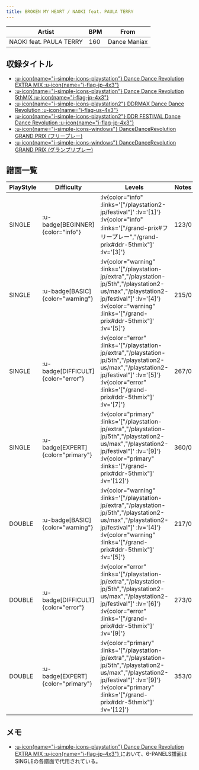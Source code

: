 ```yaml
---
title: BROKEN MY HEART / NAOKI feat. PAULA TERRY
---
```


|Artist|BPM|From|
|------|---|----|
|NAOKI feat. PAULA TERRY|160|Dance Maniax|

## 収録タイトル

- [ :u-icon{name="i-simple-icons-playstation"} Dance Dance Revolution EXTRA MIX :u-icon{name="i-flag-jp-4x3"} ](/playstation-jp/extra)
- [ :u-icon{name="i-simple-icons-playstation"} Dance Dance Revolution 5thMIX :u-icon{name="i-flag-jp-4x3"} ](/playstation-jp/5th)
- [ :u-icon{name="i-simple-icons-playstation2"} DDRMAX Dance Dance Revolution :u-icon{name="i-flag-us-4x3"} ](/playstation2-us/max)
- [ :u-icon{name="i-simple-icons-playstation2"} DDR FESTIVAL Dance Dance Revolution :u-icon{name="i-flag-jp-4x3"} ](/playstation2-jp/festival)
- [ :u-icon{name="i-simple-icons-windows"} DanceDanceRevolution GRAND PRIX (フリープレー)](/grand-prix#フリープレー)
- [ :u-icon{name="i-simple-icons-windows"} DanceDanceRevolution GRAND PRIX (グランプリプレー)](/grand-prix#ddr-5thmix)

## 譜面一覧

|PlayStyle|Difficulty|Levels|Notes|Movie|
|---------|----------|------|-----|-----|
|SINGLE| :u-badge[BEGINNER]{color="info"} | :lv{color="info" :links='["/playstation2-jp/festival"]' :lv='[1]'}  :lv{color="info" :links='["/grand-prix#フリープレー","/grand-prix#ddr-5thmix"]' :lv='[3]'} |123/0||
|SINGLE| :u-badge[BASIC]{color="warning"} | :lv{color="warning" :links='["/playstation-jp/extra","/playstation-jp/5th","/playstation2-us/max","/playstation2-jp/festival"]' :lv='[4]'}  :lv{color="warning" :links='["/grand-prix#ddr-5thmix"]' :lv='[5]'} |215/0||
|SINGLE| :u-badge[DIFFICULT]{color="error"} | :lv{color="error" :links='["/playstation-jp/extra","/playstation-jp/5th","/playstation2-us/max","/playstation2-jp/festival"]' :lv='[5]'}  :lv{color="error" :links='["/grand-prix#ddr-5thmix"]' :lv='[7]'} |267/0||
|SINGLE| :u-badge[EXPERT]{color="primary"} | :lv{color="primary" :links='["/playstation-jp/extra","/playstation-jp/5th","/playstation2-us/max","/playstation2-jp/festival"]' :lv='[9]'}  :lv{color="primary" :links='["/grand-prix#ddr-5thmix"]' :lv='[12]'} |360/0||
|DOUBLE| :u-badge[BASIC]{color="warning"} | :lv{color="warning" :links='["/playstation-jp/extra","/playstation-jp/5th","/playstation2-us/max","/playstation2-jp/festival"]' :lv='[4]'}  :lv{color="warning" :links='["/grand-prix#ddr-5thmix"]' :lv='[5]'} |217/0||
|DOUBLE| :u-badge[DIFFICULT]{color="error"} | :lv{color="error" :links='["/playstation-jp/extra","/playstation-jp/5th","/playstation2-us/max","/playstation2-jp/festival"]' :lv='[6]'}  :lv{color="error" :links='["/grand-prix#ddr-5thmix"]' :lv='[9]'} |273/0||
|DOUBLE| :u-badge[EXPERT]{color="primary"} | :lv{color="primary" :links='["/playstation-jp/extra","/playstation-jp/5th","/playstation2-us/max","/playstation2-jp/festival"]' :lv='[9]'}  :lv{color="primary" :links='["/grand-prix#ddr-5thmix"]' :lv='[12]'} |353/0||

## メモ

- [ :u-icon{name="i-simple-icons-playstation"} Dance Dance Revolution EXTRA MIX :u-icon{name="i-flag-jp-4x3"} ](/playstation-jp/extra)において、6-PANELS譜面はSINGLEの各譜面で代用されている。
